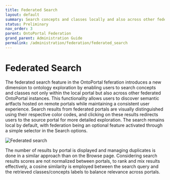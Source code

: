 ```yaml
---
title: Federated Search
layout: default
summary: Search concepts and classes locally and also across other federated portals
status: Preliminary
nav_order: 3
parent: OntoPortal Federation
grand_parent: Administration Guide
permalink: /administration/federation/federated_search
---
```


# Federated Search
The federated search feature in the OntoPortal feferation introduces a new dimension to ontology exploration by enabling users to search concepts and classes not only within the local portal but also across other federated OntoPortal instances. This functionality allows users to discover semantic artfacts hosted on remote portals while maintaining a consistent user experience. Search results from federated portals are visually distinguished using their respective color codes, and clicking on these results redirects users to the source portal for more detailed exploration. The search remains local by default, with federation being an optional feature activated through a simple selector in the Search options.

![Federated search]({{site.figures_link}}/OntoPortal/federation/search-federation.png)

The number of results by portal is displayed and managing duplicates is done in a similar approach than on the Browse page. Considering search results scores are not normalized between portals, to rank and mix results effectively, a cosine similarity is employed between the search query and the retrieved classes/concepts labels to balance relevance across portals.
